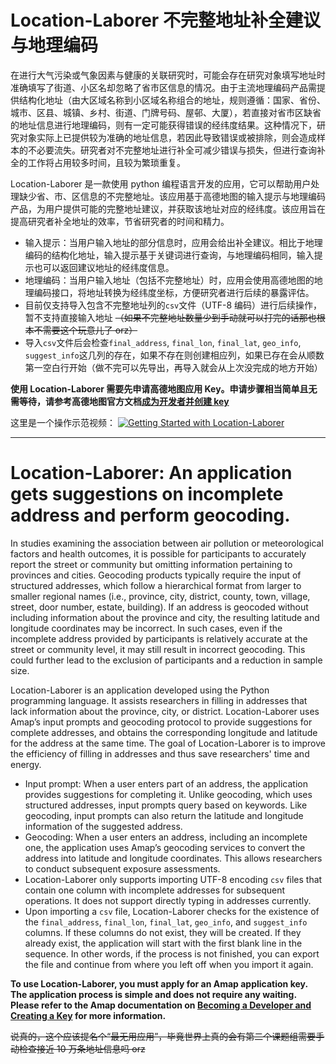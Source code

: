 # Location-Laborer 不完整地址补全建议与地理编码

在进行大气污染或气象因素与健康的关联研究时，可能会存在研究对象填写地址时准确填写了街道、小区名却忽略了省市区信息的情况。由于主流地理编码产品需提供结构化地址（由大区域名称到小区域名称组合的地址，规则遵循：国家、省份、城市、区县、城镇、乡村、街道、门牌号码、屋邨、大厦），若直接对省市区缺省的地址信息进行地理编码，则有一定可能获得错误的经纬度结果。这种情况下，研究对象实际上已提供较为准确的地址信息，若因此导致错误或被排除，则会造成样本的不必要流失。研究者对不完整地址进行补全可减少错误与损失，但进行查询补全的工作将占用较多时间，且较为繁琐重复。

Location-Laborer 是一款使用 python 编程语言开发的应用，它可以帮助用户处理缺少省、市、区信息的不完整地址。该应用基于高德地图的输入提示与地理编码产品，为用户提供可能的完整地址建议，并获取该地址对应的经纬度。该应用旨在提高研究者补全地址的效率，节省研究者的时间和精力。

- 输入提示：当用户输入地址的部分信息时，应用会给出补全建议。相比于地理编码的结构化地址，输入提示基于关键词进行查询，与地理编码相同，输入提示也可以返回建议地址的经纬度信息。
- 地理编码：当用户输入地址（包括不完整地址）时，应用会使用高德地图的地理编码接口，将地址转换为经纬度坐标，方便研究者进行后续的暴露评估。
- 目前仅支持导入包含不完整地址列的`csv`文件（UTF-8 编码）进行后续操作，暂不支持直接输入地址 ~~（如果不完整地址数量少到手动就可以打完的话那也根本不需要这个玩意儿了 orz）~~
- 导入`csv`文件后会检查`final_address`, `final_lon`, `final_lat`, `geo_info`, `suggest_info`这几列的存在，如果不存在则创建相应列，如果已存在会从顺数第一空白行开始（做不完可以先导出，再导入就会从上次没完成的地方开始）

**使用 Location-Laborer 需要先申请高德地图应用 Key。申请步骤相当简单且无需等待，请参考高德地图官方文档[成为开发者并创建 key](https://lbs.amap.com/api/webservice/guide/create-project/get-key)**

这里是一个操作示范视频：
[![Getting Started with Location-Laborer](https://img.youtube.com/vi/DUaZFWqIZ_w/sddefault.jpg)](https://youtu.be/DUaZFWqIZ_w)

---

# Location-Laborer: An application gets suggestions on incomplete address and perform geocoding.

In studies examining the association between air pollution or meteorological factors and health outcomes, it is possible for participants to accurately report the street or community but omitting information pertaining to provinces and cities. Geocoding products typically require the input of structured addresses, which follow a hierarchical format from larger to smaller regional names (i.e., province, city, district, county, town, village, street, door number, estate, building). If an address is geocoded without including information about the province and city, the resulting latitude and longitude coordinates may be incorrect. In such cases, even if the incomplete address provided by participants is relatively accurate at the street or community level, it may still result in incorrect geocoding. This could further lead to the exclusion of participants and a reduction in sample size.

Location-Laborer is an application developed using the Python programming language. It assists researchers in filling in addresses that lack information about the province, city, or district. Location-Laborer uses Amap’s input prompts and geocoding protocol to provide suggestions for complete addresses, and obtains the corresponding longitude and latitude for the address at the same time. The goal of Location-Laborer is to improve the efficiency of filling in addresses and thus save researchers' time and energy.

- Input prompt: When a user enters part of an address, the application provides suggestions for completing it. Unlike geocoding, which uses structured addresses, input prompts query based on keywords. Like geocoding, input prompts can also return the latitude and longitude information of the suggested address.
- Geocoding: When a user enters an address, including an incomplete one, the application uses Amap’s geocoding services to convert the address into latitude and longitude coordinates. This allows researchers to conduct subsequent exposure assessments.
- Location-Laborer only supports importing UTF-8 encoding `csv` files that contain one column with incomplete addresses for subsequent operations. It does not support directly typing in addresses currently.
- Upon importing a `csv` file, Location-Laborer checks for the existence of the `final_address`, `final_lon`, `final_lat`, `geo_info`, and `suggest_info` columns. If these columns do not exist, they will be created. If they already exist, the application will start with the first blank line in the sequence. In other words, if the process is not finished, you can export the file and continue from where you left off when you import it again.

**To use Location-Laborer, you must apply for an Amap application key. The application process is simple and does not require any waiting. Please refer to the Amap documentation on [Becoming a Developer and Creating a Key](https://lbs.amap.com/api/webservice/guide/create-project/get-key) for more information.**

~~说真的，这个应该提名个“最无用应用”，毕竟世界上真的会有第二个课题组需要手动检查接近 10 万条地址信息吗 orz~~
